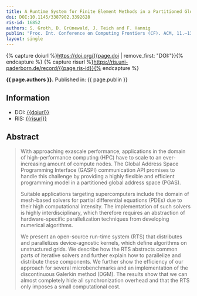 ```yaml
---
title: A Runtime System for Finite Element Methods in a Partitioned Global Address Space
doi: DOI:10.1145/3387902.3392628
ris-id: 16852
authors: S. Groth, D. Grünewald, J. Teich and F. Hannig
publin: "Proc. Int. Conference on Computing Frontiers (CF). ACM, 11.–13. May 2020, pages 39–48. ISBN: 978-1-4503-7956-4."
layout: single
---
```

<!-- Leave as is, let Jekyll do the work. -->
{% capture doiurl %}https://doi.org/{{page.doi | remove_first: "DOI:"}}{% endcapture %}
{% capture risurl %}https://ris.uni-paderborn.de/record/{{page.ris-id}}{% endcapture %}

<html><p><b>{{ page.authors }}.</b> Published in: {{ page.publin }}</p></html>

## Information

* DOI: <a href="{{doiurl}}">{{doiurl}}</a>
* RIS: <a href="{{risurl}}">{{risurl}}</a>

<!-- Change abstract -->
## Abstract
>With approaching exascale performance, applications in the domain of high-performance computing (HPC) have to scale to an ever-increasing amount of compute nodes. The Global Address Space Programming Interface (GASPI) communication API promises to handle this challenge by providing a highly flexible and efficient programming model in a partitioned global address space (PGAS).
>
>Suitable applications targeting supercomputers include the domain of mesh-based solvers for partial differential equations (PDEs) due to their high computational intensity. The implementation of such solvers is highly interdisciplinary, which therefore requires an abstraction of hardware-specific parallelization techniques from developing numerical algorithms.
>
>We present an open-source run-time system (RTS) that distributes and parallelizes device-agnostic kernels, which define algorithms on unstructured grids. We describe how the RTS abstracts common parts of iterative solvers and further explain how to parallelize and distribute these components. We further show the efficiency of our approach for several microbenchmarks and an implementation of the discontinuous Galerkin method (DGM). The results show that we can almost completely hide all synchronization overhead and that the RTS only imposes a small computational cost.
